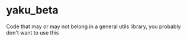 # yaku_beta
Code that may or may not belong in a general utils library, you probably don't want to use this
